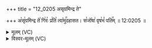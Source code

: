 +++
title = "12_0205 असृग्रमिन्द्र ते"

+++
अ꣡सृ꣢ग्रमिन्द्र ते꣣ गि꣢रः꣣ प्र꣢ति꣣ त्वा꣡मु꣢꣯दहासत। स꣣जो꣡षा꣢ वृष꣣भं꣡ पति꣢꣯म् ॥ 12:0205 ॥

<details><summary>मूलम् (VC)</summary>

अ꣡सृ꣢ग्रमिन्द्र ते꣣ गि꣢रः꣣ प्र꣢ति꣣ त्वा꣡मुद꣢꣯हासत । स꣣जो꣡षा꣢ वृष꣣भं꣡ पति꣢꣯म् ॥२०५॥
</details>

<details><summary>विस्वर-मूलम् (VC)</summary>

असृग्रमिन्द्र ते गिरः प्रति त्वामुदहासत । सजोषा वृषभं पतिम् ॥२०५॥
</details>